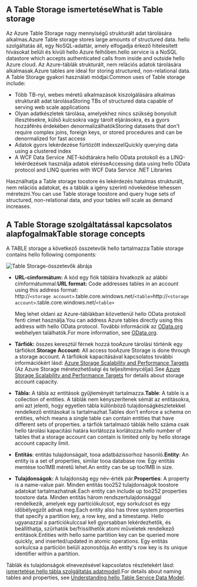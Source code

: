 ## <a name="what-is-table-storage"></a><span data-ttu-id="14a53-101">A Table Storage ismertetése</span><span class="sxs-lookup"><span data-stu-id="14a53-101">What is Table storage</span></span>
<span data-ttu-id="14a53-102">Az Azure Table Storage nagy mennyiségű strukturált adat tárolására alkalmas.</span><span class="sxs-lookup"><span data-stu-id="14a53-102">Azure Table storage stores large amounts of structured data.</span></span> <span data-ttu-id="14a53-103">hello szolgáltatás áll, egy NoSQL-adattár, amely elfogadja érkező hitelesített hívásokat belüli és kívüli hello Azure felhőben.</span><span class="sxs-lookup"><span data-stu-id="14a53-103">hello service is a NoSQL datastore which accepts authenticated calls from inside and outside hello Azure cloud.</span></span> <span data-ttu-id="14a53-104">Az Azure-táblák strukturált, nem relációs adatok tárolására alkalmasak.</span><span class="sxs-lookup"><span data-stu-id="14a53-104">Azure tables are ideal for storing structured, non-relational data.</span></span> <span data-ttu-id="14a53-105">A Table Storage gyakori használati módjai:</span><span class="sxs-lookup"><span data-stu-id="14a53-105">Common uses of Table storage include:</span></span>

* <span data-ttu-id="14a53-106">Több TB-nyi, webes méretű alkalmazások kiszolgálására alkalmas strukturált adat tárolása</span><span class="sxs-lookup"><span data-stu-id="14a53-106">Storing TBs of structured data capable of serving web scale applications</span></span>
* <span data-ttu-id="14a53-107">Olyan adatkészletek tárolása, amelyekhez nincs szükség bonyolult illesztésekre, külső kulcsokra vagy tárolt eljárásokra, és a gyors hozzáférés érdekében denormalizálhatók</span><span class="sxs-lookup"><span data-stu-id="14a53-107">Storing datasets that don't require complex joins, foreign keys, or stored procedures and can be denormalized for fast access</span></span>
* <span data-ttu-id="14a53-108">Adatok gyors lekérdezése fürtözött indexszel</span><span class="sxs-lookup"><span data-stu-id="14a53-108">Quickly querying data using a clustered index</span></span>
* <span data-ttu-id="14a53-109">A WCF Data Service .NET-kódtárakra hello OData protokoll és a LINQ-lekérdezések használja adatok elérése</span><span class="sxs-lookup"><span data-stu-id="14a53-109">Accessing data using hello OData protocol and LINQ queries with WCF Data Service .NET Libraries</span></span>

<span data-ttu-id="14a53-110">Használhatja a Table storage toostore és lekérdezés hatalmas strukturált, nem relációs adatokat, és a táblák a igény szerinti növekedése lehessen méretezni.</span><span class="sxs-lookup"><span data-stu-id="14a53-110">You can use Table storage toostore and query huge sets of structured, non-relational data, and your tables will scale as demand increases.</span></span>

## <a name="table-storage-concepts"></a><span data-ttu-id="14a53-111">A Table Storage szolgáltatással kapcsolatos alapfogalmak</span><span class="sxs-lookup"><span data-stu-id="14a53-111">Table storage concepts</span></span>
<span data-ttu-id="14a53-112">A TABLE storage a következő összetevők hello tartalmazza:</span><span class="sxs-lookup"><span data-stu-id="14a53-112">Table storage  contains hello following components:</span></span>

![Table Storage-összetevők ábrája][Table1]

* <span data-ttu-id="14a53-114">**URL-címformátum:** A kód egy fiók tábláira hivatkozik az alábbi címformátummal:</span><span class="sxs-lookup"><span data-stu-id="14a53-114">**URL format:** Code addresses tables in an account using this address format:</span></span>   
  <span data-ttu-id="14a53-115">http://`<storage account>`.table.core.windows.net/`<table>`</span><span class="sxs-lookup"><span data-stu-id="14a53-115">http://`<storage account>`.table.core.windows.net/`<table>`</span></span>  
  
  <span data-ttu-id="14a53-116">Meg lehet oldani az Azure-táblákban közvetlenül hello OData protokoll fenti címet használja.</span><span class="sxs-lookup"><span data-stu-id="14a53-116">You can address Azure tables directly using this address with hello OData protocol.</span></span> <span data-ttu-id="14a53-117">További információk az [OData.org][OData.org] webhelyen találhatók.</span><span class="sxs-lookup"><span data-stu-id="14a53-117">For more information, see [OData.org][OData.org].</span></span>
* <span data-ttu-id="14a53-118">**Tárfiók:** összes keresztül férnek hozzá tooAzure tárolási történik egy tárfiókot.</span><span class="sxs-lookup"><span data-stu-id="14a53-118">**Storage Account:** All access tooAzure Storage is done through a storage account.</span></span> <span data-ttu-id="14a53-119">A tárfiókok kapacitásával kapcsolatos további információkért lásd: [Azure Storage Scalability and Performance Targets](../articles/storage/common/storage-scalability-targets.md) (Az Azure Storage méretezhetőségi és teljesítménycéljai).</span><span class="sxs-lookup"><span data-stu-id="14a53-119">See [Azure Storage Scalability and Performance Targets](../articles/storage/common/storage-scalability-targets.md) for details about storage account capacity.</span></span>
* <span data-ttu-id="14a53-120">**Tábla:** A tábla az entitások gyűjteményét tartalmazza.</span><span class="sxs-lookup"><span data-stu-id="14a53-120">**Table**: A table is a collection of entities.</span></span> <span data-ttu-id="14a53-121">A táblák nem kényszerítenek sémát az entitásokra, ami azt jelenti, hogy egyetlen tábla különböző tulajdonságkészletekkel rendelkező entitásokat is tartalmazhat.</span><span class="sxs-lookup"><span data-stu-id="14a53-121">Tables don't enforce a schema on entities, which means a single table can contain entities that have different sets of properties.</span></span> <span data-ttu-id="14a53-122">a tárfiók tartalmazó táblák hello száma csak hello tárolási kapacitási határa korlátozza korlátozza.</span><span class="sxs-lookup"><span data-stu-id="14a53-122">hello number of tables that a storage account can contain is limited only by hello storage account capacity limit.</span></span>
* <span data-ttu-id="14a53-123">**Entitás**: entitás tulajdonságait, tooa adatbázissorhoz hasonló.</span><span class="sxs-lookup"><span data-stu-id="14a53-123">**Entity**: An entity is a set of properties, similar tooa database row.</span></span> <span data-ttu-id="14a53-124">Egy entitás mentése too1MB méretű lehet.</span><span class="sxs-lookup"><span data-stu-id="14a53-124">An entity can be up too1MB in size.</span></span>
* <span data-ttu-id="14a53-125">**Tulajdonságok:** A tulajdonság egy név-érték pár.</span><span class="sxs-lookup"><span data-stu-id="14a53-125">**Properties**: A property is a name-value pair.</span></span> <span data-ttu-id="14a53-126">Minden entitás too252 tulajdonságok toostore adatokat tartalmazhatnak.</span><span class="sxs-lookup"><span data-stu-id="14a53-126">Each entity can include up too252 properties toostore data.</span></span> <span data-ttu-id="14a53-127">Minden entitás három rendszertulajdonsággal rendelkezik, amelyek egy partíciókulcsot, egy sorkulcsot és egy időbélyegzőt adnak meg.</span><span class="sxs-lookup"><span data-stu-id="14a53-127">Each entity also has three system properties that specify a partition key, a row key, and a timestamp.</span></span> <span data-ttu-id="14a53-128">Hello ugyanazzal a partíciókulccsal kell gyorsabban lekérdezhetők, és beállíthatja, szűrhatók be/frissíthetők atomi műveletek rendelkező entitások.</span><span class="sxs-lookup"><span data-stu-id="14a53-128">Entities with hello same partition key can be queried more quickly, and inserted/updated in atomic operations.</span></span> <span data-ttu-id="14a53-129">Egy entitás sorkulcsa a partíción belüli azonosítója.</span><span class="sxs-lookup"><span data-stu-id="14a53-129">An entity's row key is its unique identifier within a partition.</span></span>

<span data-ttu-id="14a53-130">Táblák és tulajdonságok elnevezésével kapcsolatos részletekért lásd: [ismertetése hello tábla szolgáltatás adatmodell](/rest/api/storageservices/Understanding-the-Table-Service-Data-Model).</span><span class="sxs-lookup"><span data-stu-id="14a53-130">For details about naming tables and properties, see [Understanding hello Table Service Data Model](/rest/api/storageservices/Understanding-the-Table-Service-Data-Model).</span></span>

[Table1]: ./media/storage-table-concepts-include/table1.png
[OData.org]: http://www.odata.org/
